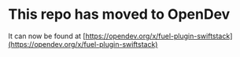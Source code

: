 # This repo has moved to OpenDev

It can now be found at [https://opendev.org/x/fuel-plugin-swiftstack](https://opendev.org/x/fuel-plugin-swiftstack)
